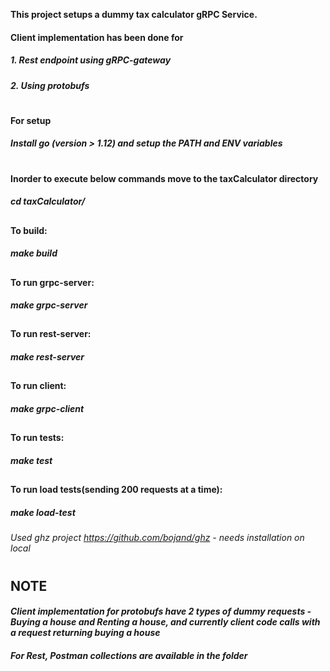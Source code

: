 **This project setups a dummy tax calculator gRPC Service.**
#### Client implementation has been done for 
#####    1. Rest endpoint using gRPC-gateway
#####    2. Using protobufs
#
#### For setup 
##### Install go (version > 1.12) and setup the PATH and ENV variables
#
#### Inorder to execute below commands move to the taxCalculator directory
#####    cd taxCalculator/
##
#### To build:
#####    *make build*
##
#### To run grpc-server:
#####    *make grpc-server*
##
#### To run rest-server:
#####    *make rest-server*
##
#### To run client:
#####    *make grpc-client*
##
#### To run tests:
#####    *make test*
##
#### To run load tests(sending 200 requests at a time):
#####    *make load-test*
###### Used ghz project https://github.com/bojand/ghz - needs installation on local

#
## NOTE
#### *Client implementation for protobufs have 2 types of dummy requests - Buying a house and Renting a house, and currently client code calls with a request returning buying a house*
#### *For Rest, Postman collections are available in the folder*